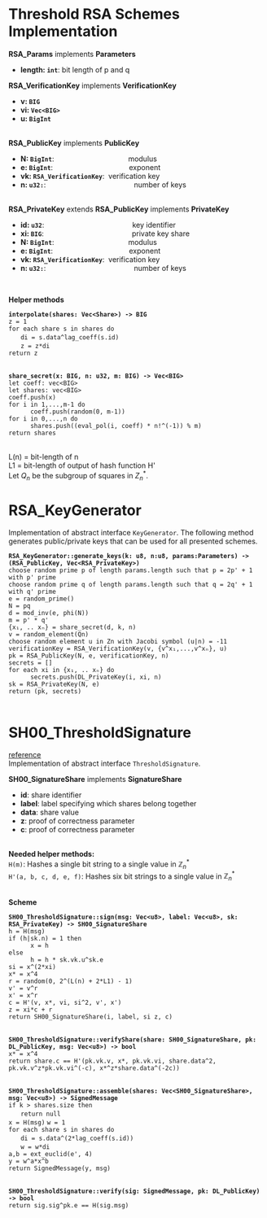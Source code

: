 # Threshold RSA Schemes Implementation

**RSA_Params** implements **Parameters**
- **length: `int`**: bit length of p and q

**RSA_VerificationKey** implements **VerificationKey**
- **v: `BIG`**&nbsp;&nbsp;&nbsp;&nbsp;&nbsp;&nbsp;&nbsp;&nbsp;&nbsp;&nbsp;&nbsp;&nbsp;&nbsp;&nbsp;&nbsp;&nbsp;&nbsp; 
- **vi: `Vec<BIG>`**&nbsp;&nbsp;&nbsp; 
- **u: `BigInt`**&nbsp;&nbsp;&nbsp;&nbsp;&nbsp;&nbsp;&nbsp;&nbsp;&nbsp;&nbsp;
<br><br>

**RSA_PublicKey** implements **PublicKey**
- **N: `BigInt`**:&nbsp;&nbsp;&nbsp;&nbsp;&nbsp;&nbsp;&nbsp;&nbsp;&nbsp;&nbsp;&nbsp;&nbsp;&nbsp;&nbsp;&nbsp;&nbsp;&nbsp;&nbsp;&nbsp;&nbsp;&nbsp;&nbsp;&nbsp;&nbsp;&nbsp;&nbsp;&nbsp;&nbsp;&nbsp;&nbsp;&nbsp;&nbsp;&nbsp;&nbsp;&nbsp;&nbsp; modulus
- **e: `BigInt`**:&nbsp;&nbsp;&nbsp;&nbsp;&nbsp;&nbsp;&nbsp;&nbsp;&nbsp;&nbsp;&nbsp;&nbsp;&nbsp;&nbsp;&nbsp;&nbsp;&nbsp;&nbsp;&nbsp;&nbsp;&nbsp;&nbsp;&nbsp;&nbsp;&nbsp;&nbsp;&nbsp;&nbsp;&nbsp;&nbsp;&nbsp;&nbsp;&nbsp;&nbsp;&nbsp;&nbsp;&nbsp;&nbsp;exponent
- **vk: `RSA_VerificationKey`**:&nbsp; verification key
- **n: `u32:`**:&nbsp;&nbsp;&nbsp;&nbsp;&nbsp;&nbsp;&nbsp;&nbsp;&nbsp;&nbsp;&nbsp;&nbsp;&nbsp;&nbsp;&nbsp;&nbsp;&nbsp;&nbsp;&nbsp;&nbsp;&nbsp;&nbsp;&nbsp;&nbsp;&nbsp;&nbsp;&nbsp;&nbsp;&nbsp;&nbsp;&nbsp;&nbsp;&nbsp;&nbsp;&nbsp;&nbsp;&nbsp;&nbsp;&nbsp;&nbsp;&nbsp;&nbsp;&nbsp;&nbsp;number of keys
<br><br>

**RSA_PrivateKey** extends **RSA_PublicKey** implements **PrivateKey** 
- **id: `u32`**:&nbsp;&nbsp;&nbsp;&nbsp;&nbsp;&nbsp;&nbsp;&nbsp;&nbsp;&nbsp;&nbsp;&nbsp;&nbsp;&nbsp;&nbsp;&nbsp;&nbsp;&nbsp;&nbsp;&nbsp;&nbsp;&nbsp;&nbsp;&nbsp;&nbsp;&nbsp;&nbsp;&nbsp;&nbsp;&nbsp;&nbsp;&nbsp;&nbsp;&nbsp;&nbsp;&nbsp;&nbsp;&nbsp;&nbsp;&nbsp;&nbsp;&nbsp;&nbsp;   key identifier
- **xi: `BIG`**:&nbsp;&nbsp;&nbsp;&nbsp;&nbsp;&nbsp;&nbsp;&nbsp;&nbsp;&nbsp;&nbsp;&nbsp;&nbsp;&nbsp;&nbsp;&nbsp;&nbsp;&nbsp;&nbsp;&nbsp;&nbsp;&nbsp;&nbsp;&nbsp;&nbsp;&nbsp;&nbsp;&nbsp;&nbsp;&nbsp;&nbsp;&nbsp;&nbsp;&nbsp;&nbsp;&nbsp;&nbsp;&nbsp;&nbsp;&nbsp;&nbsp;&nbsp;&nbsp;&nbsp;private key share
- **N: `BigInt`**:&nbsp;&nbsp;&nbsp;&nbsp;&nbsp;&nbsp;&nbsp;&nbsp;&nbsp;&nbsp;&nbsp;&nbsp;&nbsp;&nbsp;&nbsp;&nbsp;&nbsp;&nbsp;&nbsp;&nbsp;&nbsp;&nbsp;&nbsp;&nbsp;&nbsp;&nbsp;&nbsp;&nbsp;&nbsp;&nbsp;&nbsp;&nbsp;&nbsp;&nbsp;&nbsp;&nbsp;&nbsp;modulus
- **e: `BigInt`**:&nbsp;&nbsp;&nbsp;&nbsp;&nbsp;&nbsp;&nbsp;&nbsp;&nbsp;&nbsp;&nbsp;&nbsp;&nbsp;&nbsp;&nbsp;&nbsp;&nbsp;&nbsp;&nbsp;&nbsp;&nbsp;&nbsp;&nbsp;&nbsp;&nbsp;&nbsp;&nbsp;&nbsp;&nbsp;&nbsp;&nbsp;&nbsp;&nbsp;&nbsp;&nbsp;&nbsp;&nbsp;&nbsp;exponent
- **vk: `RSA_VerificationKey`**:&nbsp; verification key
- **n: `u32:`**:&nbsp;&nbsp;&nbsp;&nbsp;&nbsp;&nbsp;&nbsp;&nbsp;&nbsp;&nbsp;&nbsp;&nbsp;&nbsp;&nbsp;&nbsp;&nbsp;&nbsp;&nbsp;&nbsp;&nbsp;&nbsp;&nbsp;&nbsp;&nbsp;&nbsp;&nbsp;&nbsp;&nbsp;&nbsp;&nbsp;&nbsp;&nbsp;&nbsp;&nbsp;&nbsp;&nbsp;&nbsp;&nbsp;&nbsp;&nbsp;&nbsp;&nbsp;&nbsp;  number of keys

<br>

**Helper methods**

**`interpolate(shares: Vec<Share>) -> BIG`** <br>
`z = 1`<br>
`for each share s in shares do`<br>
&nbsp;&nbsp;&nbsp;&nbsp;&nbsp;&nbsp;`di = s.data^lag_coeff(s.id)`<br>
&nbsp;&nbsp;&nbsp;&nbsp;&nbsp;&nbsp;`z = z*di`<br>
`return z`<br><br>

**`share_secret(x: BIG, n: u32, m: BIG) -> Vec<BIG>`** <br>
`let coeff: vec<BIG>`<br>
`let shares: vec<BIG>`<br>
`coeff.push(x)`<br>
`for i in 1,...,m-1 do`<br>
`      coeff.push(random(0, m-1))`<br>
`for i in 0,...,n do`<br>
`      shares.push((eval_pol(i, coeff) * n!^(-1)) % m)`<br>
`return shares`<br><br>


L(n) = bit-length of n <br>
L1 = bit-length of output of hash function H' <br>
Let $`Q_n`$ be the subgroup of squares in $`Z_n^{*}`$.

# RSA_KeyGenerator
Implementation of abstract interface `KeyGenerator`. The following method generates public/private keys that can be used for all presented schemes.

**`RSA_KeyGenerator::generate_keys(k: u8, n:u8, params:Parameters) -> (RSA_PublicKey, Vec<RSA_PrivateKey>)`** <br>
`choose random prime p of length params.length such that p = 2p' + 1 with p' prime` <br>
`choose random prime q of length params.length such that q = 2q' + 1 with q' prime` <br>
`e = random_prime()`<br>
`N = pq`<br>
`d = mod_inv(e, phi(N))`<br>
`m = p' * q'`<br>
`{x₁, .. xₙ} = share_secret(d, k, n)`<br>
`v = random_element(Qn)`<br>
`choose random element u in Zn with Jacobi symbol (u|n) = -11`<br>
`verificationKey = RSA_VerificationKey(v, {v^x₁,...,v^xₙ}, u)` <br>
`pk = RSA_PublicKey(N, e, verificationKey, n)`<br>
`secrets = []`<br>
`for each xi in {x₁, .. xₙ} do`<br>
`      secrets.push(DL_PrivateKey(i, xi, n)`<br>
`sk = RSA_PrivateKey(N, e)`<br>
`return (pk, secrets)`<br><br>


# SH00_ThresholdSignature
[reference](https://www.iacr.org/archive/eurocrypt2000/1807/18070209-new.pdf)<br>
Implementation of abstract interface `ThresholdSignature`.

**SH00_SignatureShare** implements **SignatureShare**
- **id**: share identifier
- **label**: label specifying which shares belong together
- **data**: share value
- **z**: proof of correctness parameter
- **c**: proof of correctness parameter 
<br><br>

**Needed helper methods:**<br>
```H(m)```: Hashes a single bit string to a single value in $`\mathbb{Z}_n^{*}`$<br>
```H'(a, b, c, d, e, f)```: Hashes six bit strings to a single value in $`\mathbb{Z}_n^{*}`$<br>
<br>


**Scheme**<br>

**`SH00_ThresholdSignature::sign(msg: Vec<u8>, label: Vec<u8>, sk: RSA_PrivateKey) -> SH00_SignatureShare`**<br>
`h = H(msg)`<br>
`if (h|sk.n) = 1 then`<br>
`      x = h`<br>
`else`<br>
`      h = h * sk.vk.u^sk.e`<br>
`si = x^(2*xi)`<br>
`x* = x^4`<br>
`r = random(0, 2^(L(n) + 2*L1) - 1)`<br>
`v' = v^r`<br>
`x' = x^r`<br>
`c = H'(v, x*, vi, si^2, v', x')` <br>
`z = xi*c + r`<br>
`return SH00_SignatureShare(i, label, si z, c)`<br><br>


**`SH00_ThresholdSignature::verifyShare(share: SH00_SignatureShare, pk: DL_PublicKey, msg: Vec<u8>) -> bool`**<br>
`x* = x^4`<br>
`return share.c == H'(pk.vk.v, x*, pk.vk.vi, share.data^2, pk.vk.v^z*pk.vk.vi^(-c), x*^z*share.data^(-2c))`<br><br>

**`SH00_ThresholdSignature::assemble(shares: Vec<SH00_SignatureShare>, msg: Vec<u8>) -> SignedMessage`**<br>
`if k > shares.size then`<br>
&nbsp;&nbsp;&nbsp;&nbsp;&nbsp;&nbsp;`return null`<br>
`x = H(msg)`
`w = 1`<br>
`for each share s in shares do`<br>
&nbsp;&nbsp;&nbsp;&nbsp;&nbsp;&nbsp;`di = s.data^(2*lag_coeff(s.id))`<br>
&nbsp;&nbsp;&nbsp;&nbsp;&nbsp;&nbsp;`w = w*di`<br>
`a,b = ext_euclid(e', 4)`<br>
`y = w^a*x^b`<br>
`return SignedMessage(y, msg)`<br><br>

**`SH00_ThresholdSignature::verify(sig: SignedMessage, pk: DL_PublicKey) -> bool`**<br>
`return sig.sig^pk.e == H(sig.msg)`<br><br>